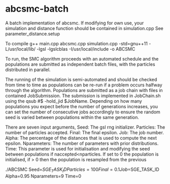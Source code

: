 # abcsmc-batch
A batch implementation of abcsmc. If modifying for own use, your simulation and distance function should be contained in simulation.cpp
See parameter_distance.setup

To compile
g++ main.cpp abcsmc.cpp simulation.cpp -std=gnu++11 -L/usr/local/lib/ -lgsl -lgslcblas -I/usr/local/include -o ABCSMC

To run, the SMC algorithm proceeds with an automated schedule and the populations are submitted as independent batch files, with the particles distributed in parallel.

The running of the simulation is semi-automated and should be checked from time 
to time as populations can be re-run if a problem occurs halfway through the algorithm. 
Populations are submitted as a job chain with files in contained JobSubmission. 
The submission is implemented in JobChain.sh using the qsub #$ -hold_jid $JobName. 
Depending on how many populations you expect before the number of generations increases, 
you can set the number of consecutive jobs accordingly to ensure the random seed is varied between populations within the same generation.

There are seven input arguments, Seed: The gsl rng initializer. Particles: The number of particles accepted. Final: The final epsilon. Job: The job number. 
Alpha: The percentage of the distances that is used to compute the next epsilon. Nparameters: The number of parameters with prior distributions.
Time: This parameter is used for initialisation and modifying the seed between populations if naccepted<nparticles. If set to 0 the population is initialised, if > 0 then the population is resampled from the previous
   
./ABCSMC Seed=$SGE_TASK_ID Particles=100 Final=0.1 Job=$SGE_TASK_ID Alpha=0.95 Nparameters=9 Time=0
